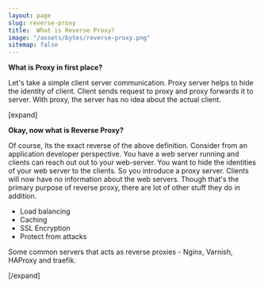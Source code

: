 ```yaml
---
layout: page
slug: reverse-proxy
title:  What is Reverse Proxy?
image: "/assets/bytes/reverse-proxy.png"
sitemap: false
---
```


**What is Proxy in first place?**

Let's take a simple client server communication. Proxy server helps to hide the identity of client. Client sends request to proxy and proxy forwards it to server. With proxy, the server has no idea about the actual client. 

[expand]

**Okay, now what is Reverse Proxy?**

Of course, Its the exact reverse of the above definition. Consider from an application developer perspective. You have a web server running and clients can reach out out to your web-server. You want to hide the identities of your web server to the clients. So you introduce a proxy server. Clients will now have no information about the web servers. Though that's the primary purpose of reverse proxy, there are lot of other stuff they do in addition.

- Load balancing
- Caching
- SSL Encryption
- Protect from attacks

Some common servers that acts as reverse proxies - Nginx, Varnish, HAProxy and traefik.

[/expand]

